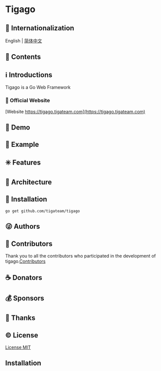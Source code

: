 # Tigago

## :large_blue_circle: Internationalization

English | [简体中文](README_zh_CN.md)

## :book: Contents

## :information_source: Introductions

Tigago is a Go Web Framework

### :bell: Official Website

[Website https://tigago.tigateam.com](https://tigago.tigateam.com)

## :foggy: Demo

## :large_blue_diamond: Example

## :eight_spoked_asterisk: Features

## :leaves: Architecture

## :gem: Installation

``` 
go get github.com/tigateam/tigago
```

## :stuck_out_tongue_winking_eye: Authors

## :stars: Contributors

Thank you to all the contributors who participated in the development of tigago.[Contributors](https://github.com/tigateam/tigago/graphs/contributors)

## :coffee: Donators

## :moneybag: Sponsors

## :clap: Thanks

## :copyright: License

[License MIT](LICENSE)

## Installation

